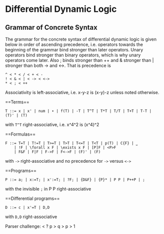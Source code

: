 Differential Dynamic Logic
==========================

Grammar of Concrete Syntax
--------------------------

The grammar for the concrete syntax of differential dynamic logic is given below in order of ascending precedence, i.e. operators towards the beginning of the grammar bind stronger than later operators. Unary operators bind stronger than binary operators, which is why unary operators come later. Also ; binds stronger than ++ and & stronger than | stronger than both -> and <->. That is precedence is

    ^ < * < / < + < -
    ! < & < | < -> < <->
    * < ; < ++

Associativity is left-associative, i.e. x-y-z is (x-y)-z unless noted otherwise.

==Terms==

    T ::= x | x' | num | ∙ | f(T) | -T | T^T | T*T | T/T | T+T | T-T | (T)' | (T)

with `T^T` right-associative, i.e. x^4^2 is (x^4)^2

==Formulas==

    F ::= T=T | T!=T | T>=T | T>T | T<=T | T<T | p(T) | C{F} | ⎵
        | !F | \forall x F | \exists x F | [P]F | <P>F 
        | F&F | F|F | F->F | F<->F | (F)' | (F)

with `->` right-associative and no precedence for `->` versus `<->`

==Programs==

    P ::= a; | x:=T; | x':=T; | ?F; | {D&F} | {P}* | P P | P++P | ;

with the invisible `;` in P P right-associative

==Differential programs==

    D ::= c | x'=T | D,D

with `D,D` right-associative


Parser challenge:  < ? p > q > p > 1
